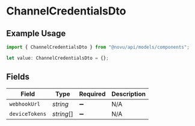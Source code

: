 # ChannelCredentialsDto

## Example Usage

```typescript
import { ChannelCredentialsDto } from "@novu/api/models/components";

let value: ChannelCredentialsDto = {};
```

## Fields

| Field              | Type               | Required           | Description        |
| ------------------ | ------------------ | ------------------ | ------------------ |
| `webhookUrl`       | *string*           | :heavy_minus_sign: | N/A                |
| `deviceTokens`     | *string*[]         | :heavy_minus_sign: | N/A                |